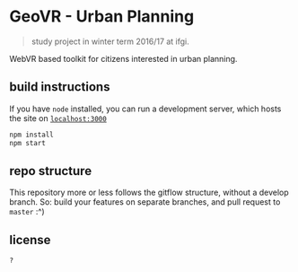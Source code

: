 # GeoVR - Urban Planning

> study project in winter term 2016/17 at ifgi.

WebVR based toolkit for citizens interested in urban planning.

## build instructions
If you have `node` installed, you can run a development server, which hosts the site on [`localhost:3000`](http://localhost:3000)

```bash
npm install
npm start
```

## repo structure
This repository more or less follows the gitflow structure, without a develop branch.
So: build your features on separate branches, and pull request to `master` :^)

## license
`?`
